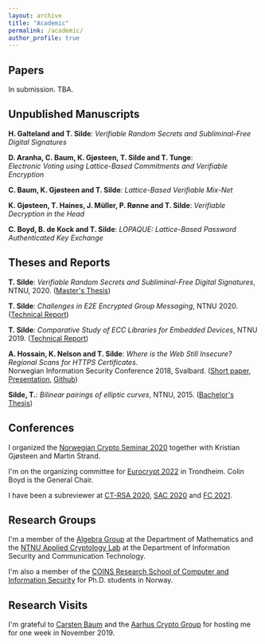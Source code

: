 ```yaml
---
layout: archive
title: "Academic"
permalink: /academic/
author_profile: true
---
```


## Papers

In submission. TBA.

## Unpublished Manuscripts

**H. Galteland and T. Silde**: _Verifiable Random Secrets and Subliminal-Free Digital Signatures_

**D. Aranha, C. Baum, K. Gjøsteen, T. Silde and T. Tunge**:\
_Electronic Voting using Lattice-Based Commitments and Verifiable Encryption_

**C. Baum, K. Gjøsteen and T. Silde**: _Lattice-Based Verifiable Mix-Net_

**K. Gjøsteen, T. Haines, J. Müller, P. Rønne and T. Silde**: _Verifiable Decryption in the Head_

**C. Boyd, B. de Kock and T. Silde**: _LOPAQUE: Lattice-Based Password Authenticated Key Exchange_

## Theses and Reports

**T. Silde**: _Verifiable Random Secrets and Subliminal-Free Digital Signatures_, NTNU, 2020. ([Master's Thesis](https://tjerandsilde.no/files/Master_Thesis.pdf))

**T. Silde**: _Challenges in E2E Encrypted Group Messaging_, NTNU 2020. ([Technical Report](https://tjerandsilde.no/files/GroupMessagingReport.pdf))

**T. Silde**: _Comparative Study of ECC Libraries for Embedded Devices_, NTNU 2019. ([Technical Report](https://tjerandsilde.no/files/Comparative-Study-of-ECC-Libraries-for-Embedded-Devices.pdf))

**A. Hossain, K. Nelson and T. Silde**: _Where is the Web Still Insecure? Regional Scans for HTTPS Certificates._  
Norwegian Information Security Conference 2018, Svalbard. ([Short paper](https://tjerandsilde.no/files/Where_is_the_web_still_insecure__Regional_scans_for_HTTPS_certificates.pdf), [Presentation](https://tjerandsilde.no/files/NISK_presentation.pdf), [Github](https://github.com/tjesi/security-scan))

**Silde, T.**: _Bilinear pairings of elliptic curves_, NTNU, 2015. ([Bachelor's Thesis](https://tjerandsilde.no/files/Bachelor_Thesis.pdf))

## Conferences
I organized the [Norwegian Crypto Seminar 2020](https://wiki.math.ntnu.no/nks/nks20) together with Kristian Gjøsteen and Martin Strand.

I'm on the organizing committee for [Eurocrypt 2022](https://eurocrypt.iacr.org/2022) in Trondheim. Colin Boyd is the General Chair.

 I have been a subreviewer at [CT-RSA 2020](https://link.springer.com/book/10.1007/978-3-030-40186-3), [SAC 2020](https://sac2020.ca) and [FC 2021](https://fc21.ifca.ai).

## Research Groups
I'm a member of the [Algebra Group](https://www.ntnu.edu/imf/research/algebra) at the Department of Mathematics and the [NTNU Applied Cryptology Lab](https://www.ntnu.edu/iik/nacl-lab) at the Department of Information Security and Communication Technology.

I'm also a member of the [COINS Research School of Computer and Information Security](https://coinsrs.no) for Ph.D. students in Norway.

## Research Visits
I'm grateful to [Carsten Baum](http://www.carstenbaum.com) and the [Aarhus Crypto Group](https://cs.au.dk/research/cryptography-and-security) for hosting me for one week in November 2019.
